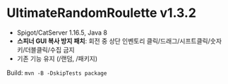 # UltimateRandomRoulette v1.3.2
- Spigot/CatServer 1.16.5, Java 8
- **스피너 GUI 복사 방지 패치**: 회전 중 상단 인벤토리 클릭/드래그/시프트클릭/숫자키/더블클릭/수집 금지
- 기존 기능 유지 (/랜덤, /패키지)

Build: `mvn -B -DskipTests package`
